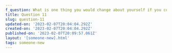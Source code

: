 ```yaml
---
f_question: What is one thing you would change about yourself if you could?
title: Question 11
slug: question-11
updated-on: '2023-02-07T20:04:04.292Z'
created-on: '2023-02-07T20:04:04.292Z'
published-on: '2023-02-07T20:09:57.061Z'
layout: '[someone-new].html'
tags: someone-new
---
```



